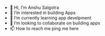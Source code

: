 - 👋 Hi, I’m Anshu Salgotra
- 👀 I’m interested in building Apps
- 🌱 I’m currently learning app develpment
- 💞️ I’m looking to collaborate on building apps
- 📫 How to reach me ping me here

<!---
anshu2806/anshu2806 is a ✨ special ✨ repository because its `README.md` (this file) appears on your GitHub profile.
You can click the Preview link to take a look at your changes.
--->
